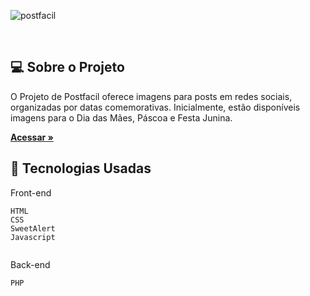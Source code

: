 
  

![postfacil](https://github.com/Sara01romao/galeria-post/assets/46323667/2cf63768-002f-41b0-a20f-f0acd0c4de5c)


<br>


## 💻  Sobre o Projeto

O Projeto de Postfacil oferece imagens para posts em redes sociais, organizadas por datas comemorativas. Inicialmente, estão disponíveis imagens para o Dia das Mães, Páscoa e Festa Junina.

<a href="https://sara01romao.github.io/galeria-post"><strong>Acessar »</strong></a>

 
  

## :rocket: Tecnologias Usadas
Front-end 
```
HTML
CSS
SweetAlert
Javascript


```
Back-end 
```
PHP


```


